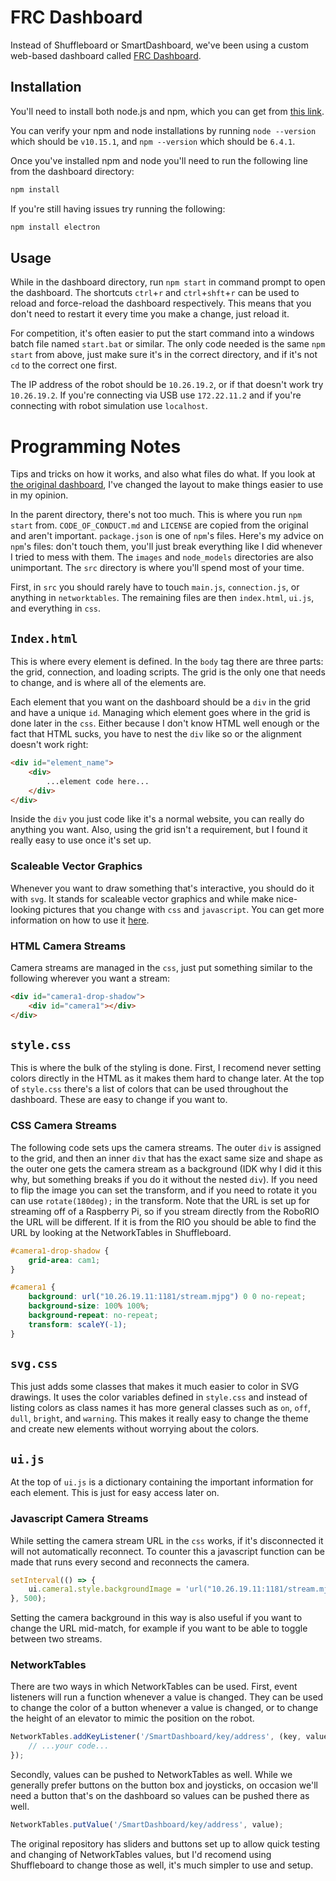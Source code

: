 
# FRC Dashboard

Instead of Shuffleboard or SmartDashboard, we've been using a custom web-based dashboard called [FRC Dashboard](https://github.com/FRCDashboard/FRCDashboard).

## Installation

You'll need to install both node.js and npm, which you can get from [this link](https://nodejs.org/en/).

You can verify your npm and node installations by running `node --version` which should be `v10.15.1`, and `npm --version` which should be `6.4.1`.

Once you've installed npm and node you'll need to run the following line from the dashboard directory:

```bat
npm install
```

If you're still having issues try running the following:

```bat
npm install electron
```

## Usage

While in the dashboard directory, run `npm start` in command prompt to open the dashboard. The shortcuts `ctrl`+`r` and `ctrl`+`shft`+`r` can be used to reload and force-reload the dashboard respectively. This means that you don't need to restart it every time you make a change, just reload it.

For competition, it's often easier to put the start command into a windows batch file named `start.bat` or similar. The only code needed is the same `npm start` from above, just make sure it's in the correct directory, and if it's not `cd` to the correct one first.

The IP address of the robot should be `10.26.19.2`, or if that doesn't work try `10.26.19.2`. If you're connecting via USB use `172.22.11.2` and if you're connecting with robot simulation use `localhost`.

# Programming Notes

Tips and tricks on how it works, and also what files do what. If you look at [the original dashboard](https://github.com/FRCDashboard/FRCDashboard), I've changed the layout to make things easier to use in my opinion.

In the parent directory, there's not too much. This is where you run `npm start` from. `CODE_OF_CONDUCT.md` and `LICENSE` are copied from the original and aren't important. `package.json` is one of `npm`'s files. Here's my advice on `npm`'s files: don't touch them, you'll just break everything like I did whenever I tried to mess with them. The `images` and `node_models` directories are also unimportant. The `src` directory is where you'll spend most of your time.

First, in `src` you should rarely have to touch `main.js`, `connection.js`, or anything in `networktables`. The remaining files are then `index.html`, `ui.js`, and everything in `css`.

## `Index.html`

This is where every element is defined. In the `body` tag there are three parts: the grid, connection, and loading scripts. The grid is the only one that needs to change, and is where all of the elements are.

Each element that you want on the dashboard should be a `div` in the grid and have a unique `id`. Managing which element goes where in the grid is done later in the `css`. Either because I don't know HTML well enough or the fact that HTML sucks, you have to nest the `div` like so or the alignment doesn't work right:

```html
<div id="element_name">
    <div>
        ...element code here...
    </div>
</div>
```

Inside the `div` you just code like it's a normal website, you can really do anything you want. Also, using the grid isn't a requirement, but I found it really easy to use once it's set up.

### Scaleable Vector Graphics

Whenever you want to draw something that's interactive, you should do it with `svg`. It stands for scaleable vector graphics and while make nice-looking pictures that you change with `css` and `javascript`. You can get more information on how to use it [here](https://www.w3schools.com/html/html5_svg.asp).

### HTML Camera Streams

Camera streams are managed in the `css`, just put something similar to the following wherever you want a stream:

```html
<div id="camera1-drop-shadow">
    <div id="camera1"></div>
</div>
```

## `style.css`

This is where the bulk of the styling is done. First, I recomend never setting colors directly in the HTML as it makes them hard to change later. At the top of `style.css` there's a list of colors that can be used throughout the dashboard. These are easy to change if you want to.

### CSS Camera Streams

The following code sets ups the camera streams. The outer `div` is assigned to the grid, and then an inner `div` that has the exact same size and shape as the outer one gets the camera stream as a background (IDK why I did it this why, but something breaks if you do it without the nested `div`). If you need to flip the image you can set the transform, and if you need to rotate it you can use `rotate(180deg);` in the transform. Note that the URL is set up for streaming off of a Raspberry Pi, so if you stream directly from the RoboRIO the URL will be different. If it is from the RIO you should be able to find the URL by looking at the NetworkTables in Shuffleboard.

```css
#camera1-drop-shadow {
    grid-area: cam1;
}

#camera1 {
    background: url("10.26.19.11:1181/stream.mjpg") 0 0 no-repeat;
    background-size: 100% 100%;
    background-repeat: no-repeat;
    transform: scaleY(-1);
}
```

## `svg.css`

This just adds some classes that makes it much easier to color in SVG drawings. It uses the color variables defined in `style.css` and instead of listing colors as class names it has more general classes such as `on`, `off`, `dull`, `bright`, and `warning`. This makes it really easy to change the theme and create new elements without worrying about the colors.

## `ui.js`

At the top of `ui.js` is a dictionary containing the important information for each element. This is just for easy access later on.

### Javascript Camera Streams

While setting the camera stream URL in the `css` works, if it's disconnected it will not automatically reconnect. To counter this a javascript function can be made that runs every second and reconnects the camera.

```javascript
setInterval(() => {
    ui.camera1.style.backgroundImage = 'url("10.26.19.11:1181/stream.mjpg")';
}, 500);
```

Setting the camera background in this way is also useful if you want to change the URL mid-match, for example if you want to be able to toggle between two streams.

### NetworkTables

There are two ways in which NetworkTables can be used. First, event listeners will run a function whenever a value is changed. They can be used to change the color of a button whenever a value is changed, or to change the height of an elevator to mimic the position on the robot.

```javascript
NetworkTables.addKeyListener('/SmartDashboard/key/address', (key, value) => {
    // ...your code...
});
```

Secondly, values can be pushed to NetworkTables as well. While we generally prefer buttons on the button box and joysticks, on occasion we'll need a button that's on the dashboard so values can be pushed there as well.

```javascript
NetworkTables.putValue('/SmartDashboard/key/address', value);
```

The original repository has sliders and buttons set up to allow quick testing and changing of NetworkTables values, but I'd recomend using Shuffleboard to change those as well, it's much simpler to use and setup.

